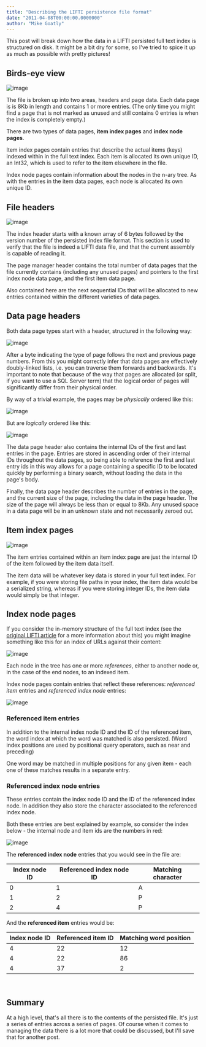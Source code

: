 ```yaml
---
title: "Describing the LIFTI persistence file format"
date: "2011-04-08T00:00:00.0000000"
author: "Mike Goatly"
---
```

This post will break down how the data in a LIFTI persisted full
text index is structured on disk\. It might be a bit dry for some\,
so I've tried to spice it up as much as possible with pretty
pictures\!

## Birds\-eye view

![image](/images/post/Windows-Live-Writer_Structure-of-the-LIFTI-page-data_C4E8_image_thumb.png)

The file is broken up into two areas\, headers and page data\.
Each data page is is 8Kb in length and contains 1 or more entries\.
\(The only time you might find a page that is not marked as unused
and still contains 0 entries is when the index is completely
empty\.\)

There are two types of data pages\, **item index
pages** and **index node pages**\.

Item index pages contain entries that describe the actual items
\(keys\) indexed within in the full text index\. Each item is
allocated its own unique ID\, an Int32\, which is used to refer to
the item elsewhere in the file\.

Index node pages contain information about the nodes in the
n\-ary tree\. As with the entries in the item data pages\, each node
is allocated its own unique ID\.

## File headers

![image](/images/post/Windows-Live-Writer_Structure-of-the-LIFTI-page-data_C4E8_image_thumb_1.png)

The index header starts with a known array of 6 bytes followed
by the version number of the persisted index file format\. This
section is used to verify that the file is indeed a LIFTI data
file\, and that the current assembly is capable of reading it\.

The page manager header contains the total number of data pages
that the file currently contains \(including any unused pages\) and
pointers to the first index node data page\, and the first item data
page\.

Also contained here are the next sequential IDs that will be
allocated to new entries contained within the different varieties
of data pages\.

## Data page headers

Both data page types start with a header\, structured in the
following way:

![image](/images/post/Windows-Live-Writer_Structure-of-the-LIFTI-page-data_C4E8_image_thumb_4.png)

After a byte indicating the type of page follows the next and
previous page numbers\. From this you might correctly infer that
data pages are effectively doubly\-linked lists\, i\.e\. you can
traverse them forwards and backwards\. It's important to note that
because of the way that pages are allocated \(or split\, if you want
to use a SQL Server term\) that the logical order of pages will
significantly differ from their physical order\.

By way of a trivial example\, the pages may be
*physically* ordered like this:

![image](/images/post/Windows-Live-Writer_Structure-of-the-LIFTI-page-data_C4E8_image_thumb_5.png)

But are *logically* ordered like this:

![image](/images/post/Windows-Live-Writer_Structure-of-the-LIFTI-page-data_C4E8_image_thumb_6.png)

The data page header also contains the internal IDs of the first
and last entries in the page\. Entries are stored in ascending order
of their internal IDs throughout the data pages\, so being able to
reference the first and last entry ids in this way allows for a
page containing a specific ID to be located quickly by performing a
binary search\, without loading the data in the page's body\.

Finally\, the data page header describes the number of entries in
the page\, and the current size of the page\, including the data in
the page header\. The size of the page will always be less than or
equal to 8Kb\. Any unused space in a data page will be in an unknown
state and not necessarily zeroed out\.

## Item index pages

![image](/images/post/Windows-Live-Writer_Structure-of-the-LIFTI-page-data_C4E8_image_thumb_2.png)

The item entries contained within an item index page are just
the internal ID of the item followed by the item data itself\.

The item data will be whatever key data is stored in your full
text index\. For example\, if you were storing file paths in your
index\, the item data would be a serialized string\, whereas if you
were storing integer IDs\, the item data would simply be that
integer\.

## Index node pages

If you consider the in\-memory structure of the full text index
\(see the [original LIFTI article](/2010/11/18/lifti-searching-pascal-cased-words.aspx) for a more information
about this\) you might imagine something like this for an index of
URLs against their content:

![image](/images/post/Windows-Live-Writer_Structure-of-the-LIFTI-page-data_C4E8_image_thumb_10.png)

Each node in the tree has one or more *references*\,
either to another node or\, in the case of the end nodes\, to an
indexed item\.

Index node pages contain entries that reflect these references:
*referenced item* entries and *referenced index node*
entries:

![image](/images/post/Windows-Live-Writer_Structure-of-the-LIFTI-page-data_C4E8_image_thumb_3.png)

### Referenced item entries

In addition to the internal index node ID and the ID of the
referenced item\, the word index at which the word was matched is
also persisted\. \(Word index positions are used by positional query
operators\, such as near and preceding\)

One word may be matched in multiple positions for any given item
\- each one of these matches results in a separate entry\.

### Referenced index node entries

These entries contain the index node ID and the ID of the
referenced index node\. In addition they also store the character
associated to the referenced index node\.

Both these entries are best explained by example\, so consider
the index below \- the internal node and item ids are the numbers in
red:

![image](/images/post/Windows-Live-Writer_Structure-of-the-LIFTI-page-data_C4E8_image_thumb_11.png)

The **referenced index node** entries that you
would see in the file are:

|Index node ID|Referenced index node ID|Matching character|
|-|-|-|
|0|1|A|
|1|2|P|
|2|4|P|

And the **referenced item** entries would be:

|Index node ID|Referenced item ID|Matching word position|
|-|-|-|
|4|22|12|
|4|22|86|
|4|37|2|

 

## Summary

At a high level\, that's all there is to the contents of the
persisted file\. It's just a series of entries across a series of
pages\. Of course when it comes to managing the data there is a lot
more that could be discussed\, but I'll save that for another
post\.

